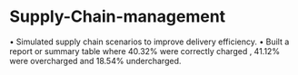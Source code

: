 # Supply-Chain-management 
•	Simulated supply chain scenarios to improve delivery efficiency.
•	Built a report or summary table where 40.32% were correctly charged , 41.12% were overcharged and 18.54% undercharged.

